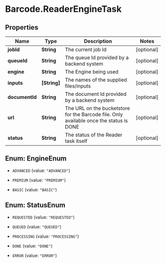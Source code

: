 # Barcode.ReaderEngineTask

## Properties
Name | Type | Description | Notes
------------ | ------------- | ------------- | -------------
**jobId** | **String** | The current job Id | [optional] 
**queueId** | **String** | The queue Id provided by a backend system | [optional] 
**engine** | **String** | The Engine being used | [optional] 
**inputs** | **[String]** | The names of the supplied files/inputs | [optional] 
**documentId** | **String** | The document Id provided by a backend system | [optional] 
**url** | **String** | The URL on the bucketstore for the Barcode file. Only available once the status is DONE | [optional] 
**status** | **String** | The status of the Reader task itself | [optional] 


<a name="EngineEnum"></a>
## Enum: EngineEnum


* `ADVANCED` (value: `"ADVANCED"`)

* `PREMIUM` (value: `"PREMIUM"`)

* `BASIC` (value: `"BASIC"`)




<a name="StatusEnum"></a>
## Enum: StatusEnum


* `REQUESTED` (value: `"REQUESTED"`)

* `QUEUED` (value: `"QUEUED"`)

* `PROCESSING` (value: `"PROCESSING"`)

* `DONE` (value: `"DONE"`)

* `ERROR` (value: `"ERROR"`)




